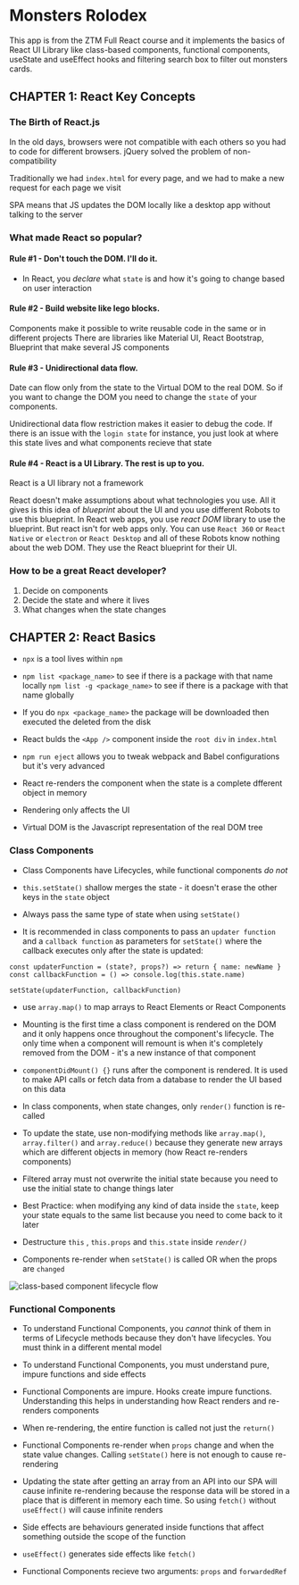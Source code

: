 # Monsters Rolodex
This app is from the ZTM Full React course and it implements the basics of React UI Library like class-based components, functional components, useState and useEffect hooks and filtering search box to filter out monsters cards.

## CHAPTER 1: React Key Concepts
### The Birth of React.js
In the old days, browsers were not compatible with each others so you had to code for different browsers. jQuery solved the problem of non-compatibility

Traditionally we had `index.html` for every page, and we had to make a new request for each page we visit

SPA means that JS updates the DOM locally like a desktop app without talking to the server

### What made React so popular?
#### Rule #1 - Don't touch the DOM. I'll do it.
- In React, you _declare_ what `state` is and how it's going to change based on user interaction

#### Rule #2 - Build website like lego blocks.
Components make it possible to write reusable code in the same or in different projects
There are libraries like Material UI, React Bootstrap, Blueprint that make several JS components 

#### Rule #3 - Unidirectional data flow.
Date can flow only from the state to the Virtual DOM to the real DOM. So if you want to change the DOM you need to change the `state` of your components.

Unidirectional data flow restriction makes it easier to debug the code. If there is an issue with the `login state` for instance, you just look at where this state lives and what components recieve that state

#### Rule #4 - React is a UI Library. The rest is up to you.
React is a UI library not a framework

React doesn't make assumptions about what technologies you use. All it gives is this idea of _blueprint_ about the UI and you use different Robots to use this blueprint. In React web apps, you use _react DOM_ library to use the blueprint. But react isn't for web apps only. You can use `React 360` or `React Native` or `electron` or `React Desktop` and all of these Robots know nothing about the web DOM. They use the React blueprint for their UI.

### How to be a great React developer?
1. Decide on components
2. Decide the state and where it lives
3. What changes when the state changes

## CHAPTER 2: React Basics
- `npx` is a tool lives within `npm`

- `npm list <package_name>` to see if there is a package with that name locally
`npm list -g <package_name>` to see if there is a package with that name globally

- If you do `npx <package_name>` the package will be downloaded then executed the deleted from the disk

- React bulds the `<App />` component inside the `root div` in `index.html`

- `npm run eject` allows you to tweak webpack and Babel configurations but it's very advanced

- React re-renders the component when the state is a complete dfferent object in memory

- Rendering only affects the UI

- Virtual DOM is the Javascript representation of the real DOM tree

### Class Components
- Class Components have Lifecycles, while functional components *do not*

- `this.setState()` shallow merges the state - it doesn't erase the other keys in the `state` object

- Always pass the same type of state when using `setState()`

- It is recommended in class components to pass an `updater function` and a `callback function` as parameters for `setState()` where the callback executes only after the state is updated:
```
const updaterFunction = (state?, props?) => return { name: newName }
const callbackFunction = () => console.log(this.state.name)

setState(updaterFunction, callbackFunction)
```

- use `array.map()` to map arrays to React Elements or React Components

- Mounting is the first time a class component is rendered on the DOM and it only happens once throughout the component's lifecycle. The only time when a component will remount is when it's completely removed from the DOM - it's a new instance of that component

- `componentDidMount() {}` runs after the component is rendered. It is used to make API calls or fetch data from a database to render the UI based on this data

- In class components, when state changes, only `render()` function is re-called

- To update the state, use non-modifying methods like `array.map()`, `array.filter()` and `array.reduce()` because they generate new arrays which are different objects in memory (how React re-renders components)

- Filtered array must not overwrite the initial state because you need to use the initial state to change things later

- Best Practice: when modifying any kind of data inside the `state`, keep your state equals to the same list because you need to come back to it later

- Destructure `this` , `this.props` and `this.state` inside *`render()`*

- Components re-render when `setState()` is called OR when the props are `changed`

![class-based component lifecycle flow](https://i.ibb.co/CtdXBh3/classes-lifecycle.png)

### Functional Components
- To understand Functional Components, you *cannot* think of them in terms of Lifecycle methods because they don't have lifecycles. You must think in a different mental model

- To understand Functional Components, you must understand pure, impure functions and side effects

- Functional Components are impure. Hooks create impure functions. Understanding this helps in understanding how React renders and re-renders components

- When re-rendering, the entire function is called not just the `return()`

- Functional Components re-render when `props` change and when the state value changes. Calling `setState()` here is not enough to cause re-rendering

- Updating the state after getting an array from an API into our SPA will cause infinite re-rendering because the response data will be stored in a place that is different in memory each time. So using `fetch()` without `useEffect()` will cause infinite renders

- Side effects are behaviours generated inside functions that affect something outside the scope of the function

- `useEffect()` generates side effects like `fetch()`

- Functional Components recieve two arguments: `props` and `forwardedRef`
